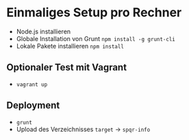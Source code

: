 # Einmaliges Setup pro Rechner
* Node.js installieren
* Globale Installation von Grunt `npm install -g grunt-cli`
* Lokale Pakete installieren `npm install`

## Optionaler Test mit Vagrant
* `vagrant up`

## Deployment
* `grunt`
* Upload des Verzeichnisses `target` -> `spqr-info`
